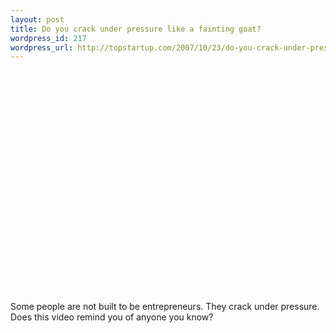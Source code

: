 ```yaml
--- 
layout: post
title: Do you crack under pressure like a fainting goat?
wordpress_id: 217
wordpress_url: http://topstartup.com/2007/10/23/do-you-crack-under-pressure-like-a-fainting-goat/
---
```

<object width="425" height="355"><param name="movie" value="http://www.youtube.com/v/we9_CdNPuJg&rel=1"></param><param name="wmode" value="transparent"></param><embed src="http://www.youtube.com/v/we9_CdNPuJg&rel=1" type="application/x-shockwave-flash" wmode="transparent" width="425" height="355"></embed></object>

Some people are not built to be entrepreneurs. They crack under pressure. Does this video remind you of anyone you know?
